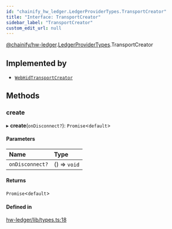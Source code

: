 ```yaml
---
id: "chainify_hw_ledger.LedgerProviderTypes.TransportCreator"
title: "Interface: TransportCreator"
sidebar_label: "TransportCreator"
custom_edit_url: null
---
```


[@chainify/hw-ledger](../modules/chainify_hw_ledger.md).[LedgerProviderTypes](../namespaces/chainify_hw_ledger.LedgerProviderTypes.md).TransportCreator

## Implemented by

- [`WebHidTransportCreator`](../classes/chainify_hw_ledger.WebHidTransportCreator.md)

## Methods

### create

▸ **create**(`onDisconnect?`): `Promise`<`default`\>

#### Parameters

| Name | Type |
| :------ | :------ |
| `onDisconnect?` | () => `void` |

#### Returns

`Promise`<`default`\>

#### Defined in

[hw-ledger/lib/types.ts:18](https://github.com/liquality/chainify/blob/540cfa69/packages/hw-ledger/lib/types.ts#L18)
